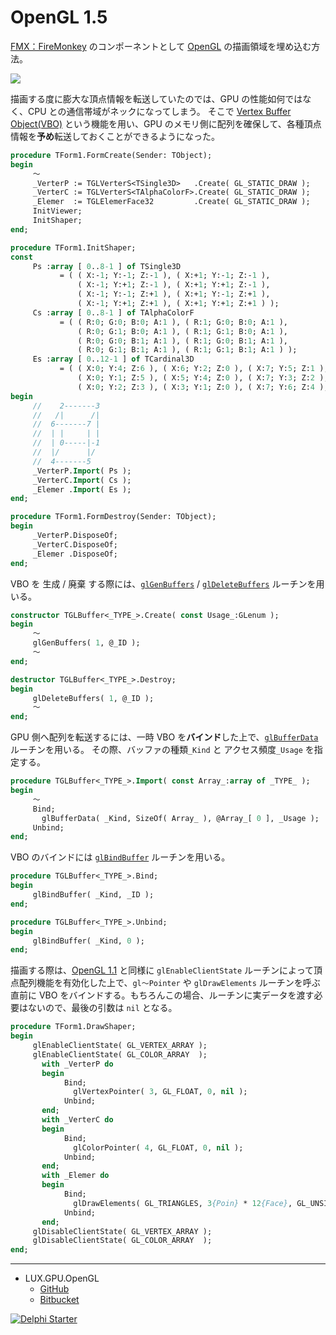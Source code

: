 # OpenGL 1.5
[FMX：FireMonkey](https://www.wikiwand.com/en/FireMonkey) のコンポーネントとして [OpenGL](https://www.wikiwand.com/ja/OpenGL) の描画領域を埋め込む方法。

![](https://github.com/LUXOPHIA/OpenGL/raw/OpenGL-1.5/--------/_SCREENSHOT/OpenGL.png)

描画する度に膨大な頂点情報を転送していたのでは、GPU の性能如何ではなく、CPU との通信帯域がネックになってしまう。
そこで [Vertex Buffer Object(VBO)](https://www.wikiwand.com/en/Vertex_Buffer_Object) という機能を用い、GPU のメモリ側に配列を確保して、各種頂点情報を**予め**転送しておくことができるようになった。

```pascal
procedure TForm1.FormCreate(Sender: TObject);
begin
     ～
     _VerterP := TGLVerterS<TSingle3D>   .Create( GL_STATIC_DRAW );
     _VerterC := TGLVerterS<TAlphaColorF>.Create( GL_STATIC_DRAW );
     _Elemer  := TGLElemerFace32         .Create( GL_STATIC_DRAW );
     InitViewer;
     InitShaper;
end;
```
```pascal
procedure TForm1.InitShaper;
const
     Ps :array [ 0..8-1 ] of TSingle3D
           = ( ( X:-1; Y:-1; Z:-1 ), ( X:+1; Y:-1; Z:-1 ),
               ( X:-1; Y:+1; Z:-1 ), ( X:+1; Y:+1; Z:-1 ),
               ( X:-1; Y:-1; Z:+1 ), ( X:+1; Y:-1; Z:+1 ),
               ( X:-1; Y:+1; Z:+1 ), ( X:+1; Y:+1; Z:+1 ) );
     Cs :array [ 0..8-1 ] of TAlphaColorF
           = ( ( R:0; G:0; B:0; A:1 ), ( R:1; G:0; B:0; A:1 ),
               ( R:0; G:1; B:0; A:1 ), ( R:1; G:1; B:0; A:1 ),
               ( R:0; G:0; B:1; A:1 ), ( R:1; G:0; B:1; A:1 ),
               ( R:0; G:1; B:1; A:1 ), ( R:1; G:1; B:1; A:1 ) );
     Es :array [ 0..12-1 ] of TCardinal3D
           = ( ( X:0; Y:4; Z:6 ), ( X:6; Y:2; Z:0 ), ( X:7; Y:5; Z:1 ), ( X:1; Y:3; Z:7 ),
               ( X:0; Y:1; Z:5 ), ( X:5; Y:4; Z:0 ), ( X:7; Y:3; Z:2 ), ( X:2; Y:6; Z:7 ),
               ( X:0; Y:2; Z:3 ), ( X:3; Y:1; Z:0 ), ( X:7; Y:6; Z:4 ), ( X:4; Y:5; Z:7 ) );
begin
     //    2-------3
     //   /|      /|
     //  6-------7 |
     //  | |     | |
     //  | 0-----|-1
     //  |/      |/
     //  4-------5
     _VerterP.Import( Ps );
     _VerterC.Import( Cs );
     _Elemer .Import( Es );
end;
```
```pascal
procedure TForm1.FormDestroy(Sender: TObject);
begin
     _VerterP.DisposeOf;
     _VerterC.DisposeOf;
     _Elemer .DisposeOf;
end;
```

VBO を 生成 / 廃棄 する際には、[`glGenBuffers`](https://www.khronos.org/registry/OpenGL-Refpages/gl2.1/xhtml/glBindBuffer.xml) / [`glDeleteBuffers`](https://www.khronos.org/registry/OpenGL-Refpages/gl2.1/xhtml/glDeleteBuffers.xml) ルーチンを用いる。

```pascal
constructor TGLBuffer<_TYPE_>.Create( const Usage_:GLenum );
begin
     ～
     glGenBuffers( 1, @_ID );
     ～
end;

destructor TGLBuffer<_TYPE_>.Destroy;
begin
     glDeleteBuffers( 1, @_ID );
     ～
end;
```

GPU 側へ配列を転送するには、一時 VBO を**バインド**した上で、[`glBufferData`](https://www.khronos.org/registry/OpenGL-Refpages/gl2.1/xhtml/glBufferData.xml) ルーチンを用いる。
その際、バッファの種類`_Kind` と アクセス頻度`_Usage` を指定する。

```pascal
procedure TGLBuffer<_TYPE_>.Import( const Array_:array of _TYPE_ );
begin
     ～
     Bind;
       glBufferData( _Kind, SizeOf( Array_ ), @Array_[ 0 ], _Usage );
     Unbind;
end;
```

VBO のバインドには [`glBindBuffer`](https://www.khronos.org/registry/OpenGL-Refpages/gl2.1/xhtml/glBindBuffer.xml) ルーチンを用いる。

```pascal
procedure TGLBuffer<_TYPE_>.Bind;
begin
     glBindBuffer( _Kind, _ID );
end;

procedure TGLBuffer<_TYPE_>.Unbind;
begin
     glBindBuffer( _Kind, 0 );
end;

```

描画する際は、[OpenGL 1.1](https://github.com/LUXOPHIA/OpenGL/blob/OpenGL-1.1) と同様に `glEnableClientState` ルーチンによって頂点配列機能を有効化した上で、`gl～Pointer` や `glDrawElements` ルーチンを呼ぶ直前に VBO をバインドする。もちろんこの場合、ルーチンに実データを渡す必要はないので、最後の引数は `nil` となる。

```pascal
procedure TForm1.DrawShaper;
begin
     glEnableClientState( GL_VERTEX_ARRAY );
     glEnableClientState( GL_COLOR_ARRAY  );
       with _VerterP do
       begin
            Bind;
              glVertexPointer( 3, GL_FLOAT, 0, nil );
            Unbind;
       end;
       with _VerterC do
       begin
            Bind;
              glColorPointer( 4, GL_FLOAT, 0, nil );
            Unbind;
       end;
       with _Elemer do
       begin
            Bind;
              glDrawElements( GL_TRIANGLES, 3{Poin} * 12{Face}, GL_UNSIGNED_INT, nil );
            Unbind;
       end;
     glDisableClientState( GL_VERTEX_ARRAY );
     glDisableClientState( GL_COLOR_ARRAY  );
end;

```

----
* LUX.GPU.OpenGL
    * [GitHub](https://github.com/LUXOPHIA/LUX.GPU.OpenGL)
    * [Bitbucket](https://bitbucket.org/LUXOPHIA/lux.gpu.opengl)

[![Delphi Starter](http://img.en25.com/EloquaImages/clients/Embarcadero/%7B063f1eec-64a6-4c19-840f-9b59d407c914%7D_dx-starter-bn159.png)](https://www.embarcadero.com/jp/products/delphi/starter)
